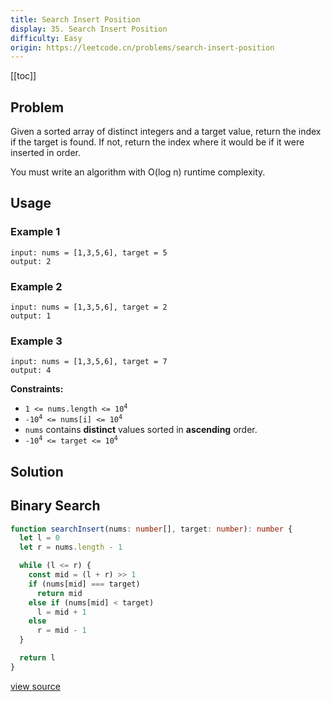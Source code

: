 ```yaml
---
title: Search Insert Position
display: 35. Search Insert Position
difficulty: Easy
origin: https://leetcode.cn/problems/search-insert-position
---
```


[[toc]]

## Problem

Given a sorted array of distinct integers and a target value, return the index if the target is found. If not, return the index where it would be if it were inserted in order.

You must write an algorithm with O(log n) runtime complexity.

## Usage

### Example 1

```
input: nums = [1,3,5,6], target = 5
output: 2
```

### Example 2

```
input: nums = [1,3,5,6], target = 2
output: 1
```

### Example 3

```
input: nums = [1,3,5,6], target = 7
output: 4
```

**Constraints:**

- <code>1 &lt;= nums.length &lt;= 10<sup>4</sup></code>
- <code>-10<sup>4</sup> &lt;= nums[i] &lt;= 10<sup>4</sup></code>
- <code>nums</code> contains **distinct** values sorted in **ascending** order.
- <code>-10<sup>4</sup> &lt;= target &lt;= 10<sup>4</sup></code>

## Solution

## Binary Search

```ts
function searchInsert(nums: number[], target: number): number {
  let l = 0
  let r = nums.length - 1

  while (l <= r) {
    const mid = (l + r) >> 1
    if (nums[mid] === target)
      return mid
    else if (nums[mid] < target)
      l = mid + 1
    else
      r = mid - 1
  }

  return l
}
```

[view source](https://leetcode.cn/problems/search-insert-position)
